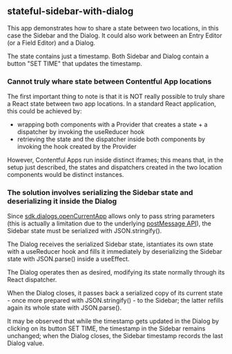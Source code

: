 ## stateful-sidebar-with-dialog

This app demonstrates how to share a state between two locations, in this case the Sidebar and the Dialog. It could also work between an Entry Editor (or a Field Editor) and a Dialog.

The state contains just a timestamp. Both Sidebar and Dialog contain a button "SET TIME" that updates the timestamp.

### Cannot truly whare state between Contentful App locations

The first important thing to note is that it is NOT really possible to truly share a React state between two app locations. In a standard React application, this could be achieved by:
- wrapping both components with a Provider that creates a state + a dispatcher by invoking the useReducer hook
- retrieving the state and the dispatcher inside both components by invoking the hook created by the Provider

However, Contentful Apps run inside distinct iframes; this means that, in the setup just described, the states and dispatchers created in the two location components would be distinct instances.

### The solution involves serializing the Sidebar state and deserializing it inside the Dialog

Since [sdk.dialogs.openCurrentApp](https://www.contentful.com/developers/docs/extensibility/app-framework/sdk/#open-the-current-app-in-a-dialog) allows only to pass string parameters (this is actually a limitation due to the underlying [postMessage API](https://developer.mozilla.org/en-US/docs/Web/API/Window/postMessage)), the Sidebar state must be serialized with JSON.stringify().

The Dialog receives the serialized Sidebar state, istantiates its own state with a useReducer hook and fills it immediately by deserializing the Sidebar state with JSON.parse() inside a useEffect.

The Dialog operates then as desired, modifying its state normally through its React dispatcher.

When the Dialog closes, it passes back a serialized copy of its current state - once more prepared with JSON.stringify() - to the Sidebar; the latter refills again its whole state with JSON.parse().

It may be observed that while the timestamp gets updated in the Dialog by clicking on its button SET TIME, the timestamp in the Sidebar remains unchanged; when the Dialog closes, the Sidebar timestamp records the last Dialog value.
